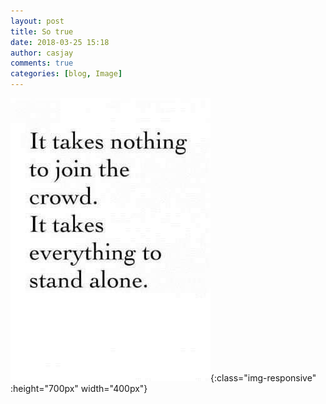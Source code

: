 ```yaml
---
layout: post
title: So true
date: 2018-03-25 15:18
author: casjay
comments: true
categories: [blog, Image]
---
```


![Image](https://raw.githubusercontent.com/malaks-us/jason/master/wp-content/uploads/2018/03/wp-15220055127706535199092095017983.jpg){:class="img-responsive" :height="700px" width="400px"}  
